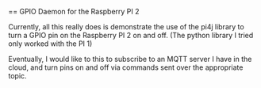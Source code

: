 == GPIO Daemon for the Raspberry PI 2

Currently, all this really does is demonstrate the use of the pi4j library to turn a
GPIO pin on the Raspberry PI 2 on and off.
(The python library I tried only worked with the PI 1)

Eventually, I would like to this to subscribe to an MQTT server I have in the cloud,
and turn pins on and off via commands sent over the appropriate topic.
